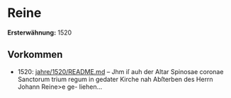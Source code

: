 # Reine

**Ersterwähnung:** 1520

## Vorkommen
- 1520: [jahre/1520/README.md](../jahre/1520/README.md) – Jhm iſ auh der Altar
Spinosae coronae Sanctorum trium regum in gedater
Kirche nah Abſterben des Herrn Johann Reine>e ge-
liehen...
